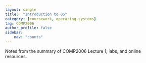 ```yaml
---
layout: single
title:  "Introduction to OS"
category: [coursework, operating-systems]
tag: COMP2006
author_profile: false
sidebar:
    nav: "counts"
---
```


Notes from the summary of COMP2006 Lecture 1, labs, and online resources.

